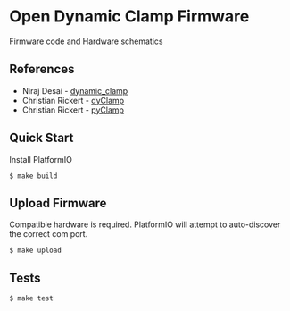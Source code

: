 # Open Dynamic Clamp Firmware

Firmware code and Hardware schematics

## References

- Niraj Desai - [dynamic_clamp](https://github.com/nsdesai/dynamic_clamp)
- Christian Rickert - [dyClamp](https://github.com/christianrickert/dyClamp/)
- Christian Rickert - [pyClamp](https://github.com/christianrickert/pyClamp)

## Quick Start

Install PlatformIO

```shell
$ make build
```

## Upload Firmware

Compatible hardware is required. 
PlatformIO will attempt to auto-discover the correct com port.

```shell
$ make upload
```

## Tests

```shell
$ make test
```